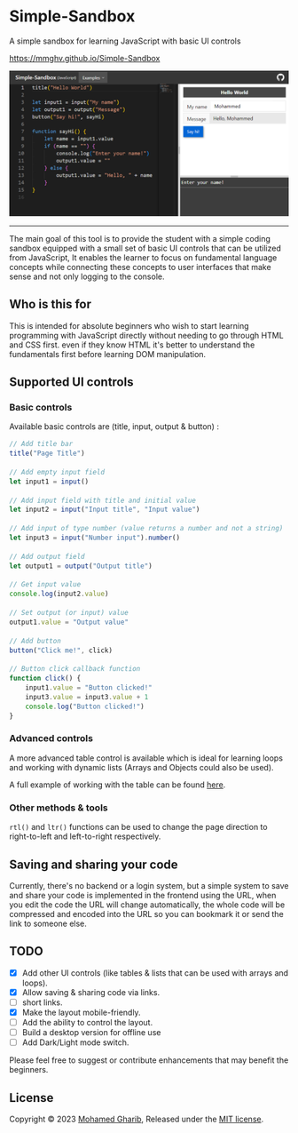# Simple-Sandbox

A simple sandbox for learning JavaScript with basic UI controls

https://mmghv.github.io/Simple-Sandbox

![screenshot](screenshot.png)

---

The main goal of this tool is to provide the student with a simple coding sandbox equipped with a small set of basic UI controls that can be utilized from JavaScript, It enables the learner to focus on fundamental language concepts while connecting these concepts to user interfaces that make sense and not only logging to the console.

## Who is this for

This is intended for absolute beginners who wish to start learning programming with JavaScript directly without needing to go through HTML and CSS first. even if they know HTML it's better to understand the fundamentals first before learning DOM manipulation.

## Supported UI controls

### Basic controls

Available basic controls are (title, input, output & button) :

```js
// Add title bar
title("Page Title")

// Add empty input field
let input1 = input()

// Add input field with title and initial value
let input2 = input("Input title", "Input value")

// Add input of type number (value returns a number and not a string)
let input3 = input("Number input").number()

// Add output field
let output1 = output("Output title")

// Get input value
console.log(input2.value)

// Set output (or input) value
output1.value = "Output value"

// Add button
button("Click me!", click)

// Button click callback function
function click() {
    input1.value = "Button clicked!"
    input3.value = input3.value + 1
    console.log("Button clicked!")
}
```

### Advanced controls

A more advanced table control is available which is ideal for learning loops and working with dynamic lists (Arrays and Objects could also be used).

A full example of working with the table can be found [here](https://mmghv.github.io/Simple-Sandbox/index.html?example=table).

### Other methods & tools

`rtl()` and `ltr()` functions can be used to change the page direction to right-to-left and left-to-right respectively.

## Saving and sharing your code

Currently, there's no backend or a login system, but a simple system to save and share your code is implemented in the frontend using the URL, when you edit the code the URL will change automatically, the whole code will be compressed and encoded into the URL so you can bookmark it or send the link to someone else.

## TODO

- [x] Add other UI controls (like tables & lists that can be used with arrays and loops).
- [x] Allow saving & sharing code via links.
- [ ] short links.
- [x] Make the layout mobile-friendly.
- [ ] Add the ability to control the layout.
- [ ] Build a desktop version for offline use
- [ ] Add Dark/Light mode switch.

Please feel free to suggest or contribute enhancements that may benefit the beginners.

## License

Copyright © 2023 [Mohamed Gharib](https://github.com/mmghv), Released under the [MIT license](LICENSE).
